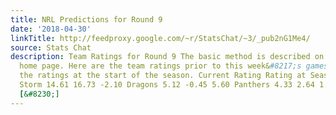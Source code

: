 ```yaml
---
title: NRL Predictions for Round 9
date: '2018-04-30'
linkTitle: http://feedproxy.google.com/~r/StatsChat/~3/_pub2nG1Me4/
source: Stats Chat
description: Team Ratings for Round 9 The basic method is described on my Department
  home page. Here are the team ratings prior to this week&#8217;s games, along with
  the ratings at the start of the season. Current Rating Rating at Season Start Difference
  Storm 14.61 16.73 -2.10 Dragons 5.12 -0.45 5.60 Panthers 4.33 2.64 1.70 Broncos
  [&#8230;]
---
```

